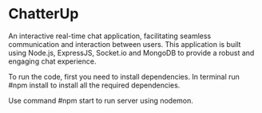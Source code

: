 # ChatterUp
An interactive real-time chat application, facilitating seamless communication and interaction between users. This application is built using Node.js, ExpressJS, Socket.io and MongoDB to provide a robust and engaging chat experience.

To run the code, first you need to install dependencies. 
In terminal run 
  #npm install
to install all the required dependencies.

Use command
  #npm start
to run server using nodemon.

